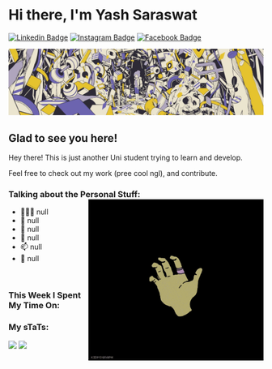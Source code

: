 # Hi there, I'm **Yash Saraswat** 

[![Linkedin Badge](https://img.shields.io/badge/LinkedIn-0077B5?style=for-the-badge&logo=linkedin&logoColor=white)](https://www.linkedin.com/in/yash-saraswat-b93a95179/)
[![Instagram Badge](https://img.shields.io/badge/Instagram-E4405F?style=for-the-badge&logo=instagram&logoColor=white)](https://www.instagram.com/yashshsh_37/)
[![Facebook Badge](https://img.shields.io/badge/Facebook-1877F2?style=for-the-badge&logo=facebook&logoColor=white)](https://www.facebook.com/yash.saraswat.549/)

<img align="centre" alt="GIF" src="https://github.com/Fifirex/Fifirex/blob/main/upImg.jpeg" />

## Glad to see you here!

Hey there! This is just another Uni student trying to learn and develop. 

Feel free to check out my work (pree cool ngl), and contribute.

### Talking about the Personal Stuff: <img align="right" alt="GIF" src="https://github.com/Fifirex/Fifirex/blob/main/pfpgif.gif" width="346" height="318" /> 
<!--- OG ratio = 500, 460. boiled to 408, 318 --->

- 👨🏻‍💻  null
- 🚀  null
- 💬  null
- 📝  null
- 📫  null
- 📝  null

</br>

### This Week I Spent My Time On:



### My sTaTs:

<p>
  <img height="180em" src="https://github-readme-stats.vercel.app/api?username=Fifirex&show_icons=true&hide_border=true&&count_private=true&include_all_commits=true" />
  <img height="180em" src="https://github-readme-stats.vercel.app/api/top-langs/?username=Fifirex&exclude_repo=KNN-Image-Classification&show_icons=true&hide_border=true&layout=compact&langs_count=8"/>
</p>

